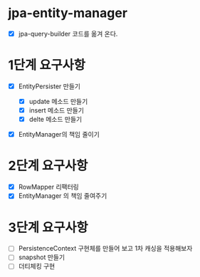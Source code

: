 # jpa-entity-manager

- [x] jpa-query-builder 코드를 옮겨 온다.


# 1단계 요구사항

- [x] EntityPersister 만들기
  - [x] update 메소드 만들기
  - [x] insert 메소드 만들기
  - [x] delte 메소드 만들기

- [x] EntityManager의 책임 줄이기


# 2단계 요구사항

- [x] RowMapper 리팩터링
- [x] EntityManager 의 책임 줄여주기

# 3단계 요구사항

- [ ] PersistenceContext 구현체를 만들어 보고 1차 캐싱을 적용해보자
- [ ] snapshot 만들기
- [ ] 더티체킹 구현
